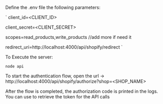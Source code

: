 Define the .env file the following parameters:

`
client_id=<CLIENT_ID>

client_secret=<CLIENT_SECRET>

scopes=read_products,write_products //add more if need it

redirect_uri=http://localhost:4000/api/shopify/redirect
`

To Execute the server:

`node api`

To start the authentication flow, open the url -> http://localhost:4000/api/shopify/authorize?shop=<SHOP_NAME>

After the flow is completed, the authorization code is printed in the logs. You can use to retrieve the token for the API calls
